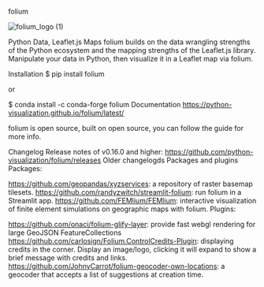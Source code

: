 folium

![folium_logo (1)](https://github.com/user-attachments/assets/0a69cb4d-04dd-47be-bde5-66f1ede44e18)

Python Data, Leaflet.js Maps
folium builds on the data wrangling strengths of the Python ecosystem and the mapping strengths of the Leaflet.js library. Manipulate your data in Python, then visualize it in a Leaflet map via folium.

Installation
$ pip install folium

or

$ conda install -c conda-forge folium
Documentation
https://python-visualization.github.io/folium/latest/

 folium is open source, built on open source, you can follow the guide for more info.

Changelog
Release notes of v0.16.0 and higher: https://github.com/python-visualization/folium/releases
Older changelogds
Packages and plugins
Packages:

https://github.com/geopandas/xyzservices: a repository of raster basemap tilesets.
https://github.com/randyzwitch/streamlit-folium: run folium in a Streamlit app.
https://github.com/FEMlium/FEMlium: interactive visualization of finite element simulations on geographic maps with folium.
Plugins:

https://github.com/onaci/folium-glify-layer: provide fast webgl rendering for large GeoJSON FeatureCollections
https://github.com/carlosign/Folium.ControlCredits-Plugin: displaying credits in the corner. Display an image/logo, clicking it will expand to show a brief message with credits and links.
https://github.com/JohnyCarrot/folium-geocoder-own-locations: a geocoder that accepts a list of suggestions at creation time.
